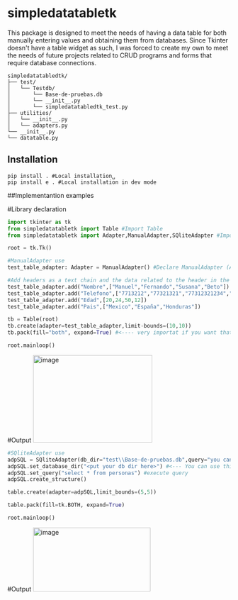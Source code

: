 # simpledatatabletk

This package is designed to meet the needs of having a data table for both manually entering values ​​and obtaining them from databases. Since Tkinter doesn't have a table widget as such, I was forced to create my own to meet the needs of future projects related to CRUD programs and forms that require database connections.

```text
simpledatatabledtk/
├── test/
│   └── Testdb/
│       └── Base-de-pruebas.db
│       └── __init__.py
│       └── simpledatatabledtk_test.py
├── utilities/
│   └── __init__.py
│   └── adapters.py
└── __init__.py
└── datatable.py
```
## Installation
```text
pip install . #Local installation␣
pip install e . #Local installation in dev mode
```
##Implementantion examples

#Library declaration
```python
import tkinter as tk
from simpledatatabletk import Table #Import Table
from simpledatatabletk import Adapter,ManualAdapter,SQliteAdapter #Import Adapters for Table
```
```python
root = tk.Tk()

#ManualAdapter use
test_table_adapter: Adapter = ManualAdapter() #Declare ManualAdapter (Adapter object type)

#Add headers as a text chain and the data related to the header in the form of list
test_table_adapter.add("Nombre",["Manuel","Fernando","Susana","Beto"])
test_table_adapter.add("Telefono",["7713212","77321321","77312321234","774324324325","77432432","7732432432","77432432432"])
test_table_adapter.add("Edad",[20,24,50,12])
test_table_adapter.add("Pais",["Mexico","España","Honduras"])

tb = Table(root)
tb.create(adapter=test_table_adapter,limit-bounds=(10,10))
tb.pack(fill="both", expand=True) #<---- very importat if you want that the table shows itself

root.mainloop()
```
#Output
<img width="269" height="197" alt="image" src="https://github.com/user-attachments/assets/9917db31-66ff-4b18-8824-18a864eabb82" />

```python
#SQliteAdapter use
adpSQL = SQliteAdapter(db_dir="test\\Base-de-pruebas.db",query="you can use this too") #declare dir of the database
adpSQL.set_database_dir("<put your db dir here>") #<--- You can use this alternative to set de db dir too
adpSQL.set_query("select * from personas") #execute query
adpSQL.create_structure()

table.create(adapter=adpSQL,limit_bounds=(5,5))

table.pack(fill=tk.BOTH, expand=True)

root.mainloop()
```
#Output
<img width="265" height="144" alt="image" src="https://github.com/user-attachments/assets/687430b9-3c75-493c-b586-dc1a8026ef2e" />





